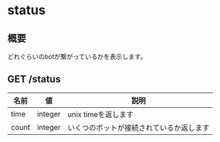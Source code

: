 # status

## 概要

どれぐらいのbotが繋がっているかを表示します。

## GET /status

| 名前 | 値 | 説明 |
| ---- | ---- | ---- |
| time | integer | unix timeを返します |
| count | integer | いくつのボットが接続されているか返します |
